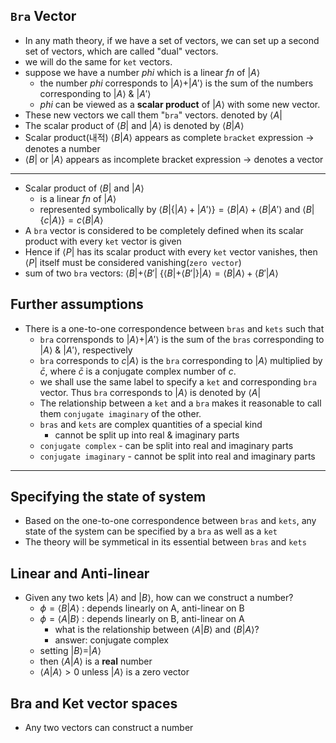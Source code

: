 ## `Bra` Vector

-   In any math theory, if we have a set of vectors, we can set up a second set of vectors, which are called "dual" vectors.
-   we will do the same for `ket` vectors.
-   suppose we have a number $phi$ which is a linear $fn$ of $| A \rangle$
    -   the number $phi$ corresponds to $| A \rangle + | A' \rangle$ is the sum of the numbers corresponding to $| A \rangle$ & $| A' \rangle$
    -   $phi$ can be viewed as a **scalar product** of $| A \rangle$ with some new vector.
-   These new vectors we call them "`bra`" vectors. denoted by $\langle A |$
-   The scalar product of $\langle B |$ and $| A \rangle$ is denoted by $\langle B | A \rangle$
-   Scalar product(내적) $\langle B | A \rangle$ appears as complete `bra`c`ket` expression -> denotes a number
-   $\langle B |$ or $| A \rangle$ appears as incomplete bracket expression -> denotes a vector

---

-   Scalar product of $\langle B |$ and $| A \rangle$
    -   is a linear $fn$ of $| A \rangle$
    -   represented symbolically by $\langle B |\{| A \rangle + | A' \rangle\} = \langle B | A \rangle + \langle B | A' \rangle$ and $\langle B |\{c | A \rangle\} = c \langle B | A \rangle$
-   A `bra` vector is considered to be completely defined when its scalar product with every `ket` vector is given
-   Hence if $\langle P |$ has its scalar product with every `ket` vector vanishes, then $\langle P |$ itself must be considered vanishing(`zero vector`)
-   sum of two `bra` vectors: $\langle B | + \langle B' |$
    $\{\langle B | + \langle B' |\} | A \rangle = \langle B | A \rangle + \langle B' | A \rangle$

## Further assumptions

-   There is a one-to-one correspondence between `bras` and `kets` such that
    -   `bra` corrensponds to $| A \rangle + | A' \rangle$ is the sum of the `bras` corresponding to $| A \rangle$ & $| A' \rangle$, respectively
    -   `bra` corresponds to $c | A \rangle$ is the `bra` corresponding to $| A \rangle$ multiplied by $\bar{c}$, where $\bar{c}$ is a conjugate complex number of $c$.
    -   we shall use the same label to specify a `ket` and corresponding `bra` vector. Thus `bra` corresponds to $| A \rangle$ is denoted by $\langle A |$
    -   The relationship between a `ket` and a `bra` makes it reasonable to call them `conjugate imaginary` of the other.
    -   `bras` and `kets` are complex quantities of a special kind
        -   cannot be split up into real & imaginary parts
    -   `conjugate complex` - can be split into real and imaginary parts
    -   `conjugate imaginary` - cannot be split into real and imaginary parts
---
## Specifying the state of system
- Based on the one-to-one correspondence between `bras` and `kets`, any state of the system can be specified by a `bra` as well as a `ket`
- The theory will be symmetical in its essential between `bras` and `kets`
  
## Linear and Anti-linear
- Given any two kets $| A \rangle$ and $| B \rangle$, how can we construct a number?
  - $\phi = \langle B | A \rangle$ : depends linearly on A, anti-linear on B
  - $\phi = \langle A | B \rangle$ : depends linearly on B, anti-linear on A
    - what is the relationship between $\langle A | B \rangle$ and $\langle B | A \rangle$?
    - answer: conjugate complex
  - setting $| B \rangle = | A \rangle$
  - then $\langle A | A \rangle$ is a **real** number
  - $\langle A | A \rangle > 0$ unless $| A \rangle$ is a zero vector

## Bra and Ket vector spaces
- Any two vectors can construct a number
